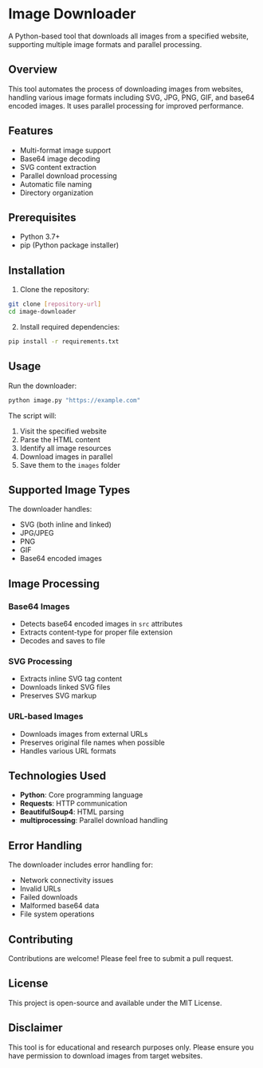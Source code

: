 # Image Downloader

A Python-based tool that downloads all images from a specified website, supporting multiple image formats and parallel processing.

## Overview

This tool automates the process of downloading images from websites, handling various image formats including SVG, JPG, PNG, GIF, and base64 encoded images. It uses parallel processing for improved performance.

## Features

- Multi-format image support
- Base64 image decoding
- SVG content extraction
- Parallel download processing
- Automatic file naming
- Directory organization

## Prerequisites

- Python 3.7+
- pip (Python package installer)

## Installation

1. Clone the repository:
```bash
git clone [repository-url]
cd image-downloader
```

2. Install required dependencies:
```bash
pip install -r requirements.txt
```

## Usage

Run the downloader:
```bash
python image.py "https://example.com"
```

The script will:
1. Visit the specified website
2. Parse the HTML content
3. Identify all image resources
4. Download images in parallel
5. Save them to the `images` folder

## Supported Image Types

The downloader handles:
- SVG (both inline and linked)
- JPG/JPEG
- PNG
- GIF
- Base64 encoded images

## Image Processing

### Base64 Images
- Detects base64 encoded images in `src` attributes
- Extracts content-type for proper file extension
- Decodes and saves to file

### SVG Processing
- Extracts inline SVG tag content
- Downloads linked SVG files
- Preserves SVG markup

### URL-based Images
- Downloads images from external URLs
- Preserves original file names when possible
- Handles various URL formats

## Technologies Used

- **Python**: Core programming language
- **Requests**: HTTP communication
- **BeautifulSoup4**: HTML parsing
- **multiprocessing**: Parallel download handling

## Error Handling

The downloader includes error handling for:
- Network connectivity issues
- Invalid URLs
- Failed downloads
- Malformed base64 data
- File system operations

## Contributing

Contributions are welcome! Please feel free to submit a pull request.

## License

This project is open-source and available under the MIT License.

## Disclaimer

This tool is for educational and research purposes only. Please ensure you have permission to download images from target websites.
